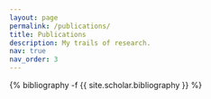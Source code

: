 ```yaml
---
layout: page
permalink: /publications/
title: Publications
description: My trails of research.
nav: true
nav_order: 3
---
```

<!-- _pages/publications.md -->
<div class="publications">

{% bibliography -f {{ site.scholar.bibliography }} %}

</div>
